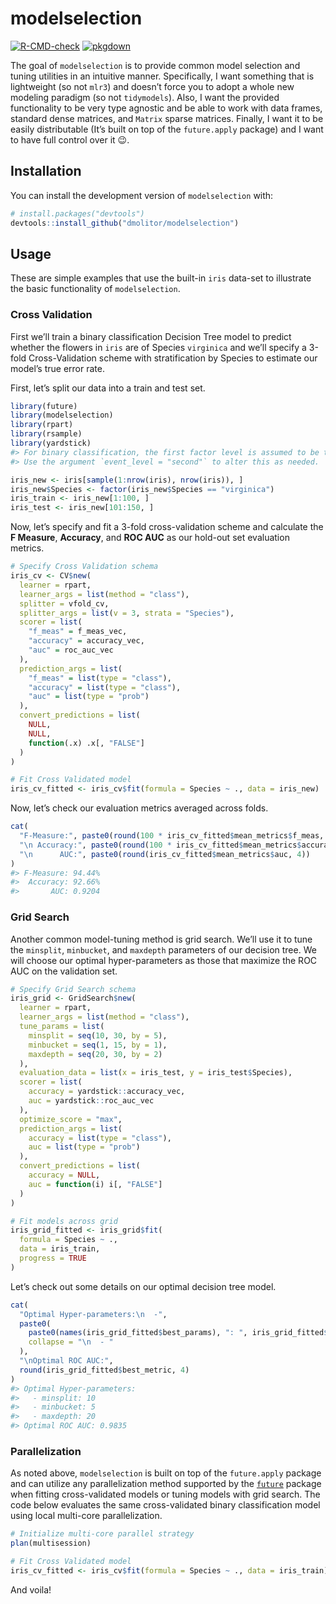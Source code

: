 
<!-- README.md is generated from README.Rmd. Please edit that file -->

# modelselection

<!-- badges: start -->

[![R-CMD-check](https://github.com/dmolitor/modelselection/workflows/R-CMD-check/badge.svg)](https://github.com/dmolitor/modelselection/actions)
[![pkgdown](https://github.com/dmolitor/modelselection/workflows/pkgdown/badge.svg)](https://github.com/dmolitor/modelselection/actions)
<!-- badges: end -->

The goal of `modelselection` is to provide common model selection and
tuning utilities in an intuitive manner. Specifically, I want something
that is lightweight (so not `mlr3`) and doesn’t force you to adopt a
whole new modeling paradigm (so not `tidymodels`). Also, I want the
provided functionality to be very type agnostic and be able to work with
data frames, standard dense matrices, and `Matrix` sparse matrices.
Finally, I want it to be easily distributable (It’s built on top of the
`future.apply` package) and I want to have full control over it 😉.

## Installation

You can install the development version of `modelselection` with:

``` r
# install.packages("devtools")
devtools::install_github("dmolitor/modelselection")
```

## Usage

These are simple examples that use the built-in `iris` data-set to
illustrate the basic functionality of `modelselection`.

### Cross Validation

First we’ll train a binary classification Decision Tree model to predict
whether the flowers in `iris` are of Species `virginica` and we’ll
specify a 3-fold Cross-Validation scheme with stratification by Species
to estimate our model’s true error rate.

First, let’s split our data into a train and test set.

``` r
library(future)
library(modelselection)
library(rpart)
library(rsample)
library(yardstick)
#> For binary classification, the first factor level is assumed to be the event.
#> Use the argument `event_level = "second"` to alter this as needed.

iris_new <- iris[sample(1:nrow(iris), nrow(iris)), ]
iris_new$Species <- factor(iris_new$Species == "virginica")
iris_train <- iris_new[1:100, ]
iris_test <- iris_new[101:150, ]
```

Now, let’s specify and fit a 3-fold cross-validation scheme and
calculate the **F Measure**, **Accuracy**, and **ROC AUC** as our
hold-out set evaluation metrics.

``` r
# Specify Cross Validation schema
iris_cv <- CV$new(
  learner = rpart,
  learner_args = list(method = "class"),
  splitter = vfold_cv, 
  splitter_args = list(v = 3, strata = "Species"),
  scorer = list(
    "f_meas" = f_meas_vec,
    "accuracy" = accuracy_vec,
    "auc" = roc_auc_vec
  ), 
  prediction_args = list(
    "f_meas" = list(type = "class"),
    "accuracy" = list(type = "class"), 
    "auc" = list(type = "prob")
  ),
  convert_predictions = list(
    NULL,
    NULL,
    function(.x) .x[, "FALSE"]
  )
)

# Fit Cross Validated model
iris_cv_fitted <- iris_cv$fit(formula = Species ~ ., data = iris_new)
```

Now, let’s check our evaluation metrics averaged across folds.

``` r
cat(
  "F-Measure:", paste0(round(100 * iris_cv_fitted$mean_metrics$f_meas, 2), "%"),
  "\n Accuracy:", paste0(round(100 * iris_cv_fitted$mean_metrics$accuracy, 2), "%"),
  "\n      AUC:", paste0(round(iris_cv_fitted$mean_metrics$auc, 4))
)
#> F-Measure: 94.44% 
#>  Accuracy: 92.66% 
#>       AUC: 0.9204
```

### Grid Search

Another common model-tuning method is grid search. We’ll use it to tune
the `minsplit`, `minbucket`, and `maxdepth` parameters of our decision
tree. We will choose our optimal hyper-parameters as those that maximize
the ROC AUC on the validation set.

``` r
# Specify Grid Search schema
iris_grid <- GridSearch$new(
  learner = rpart,
  learner_args = list(method = "class"),
  tune_params = list(
    minsplit = seq(10, 30, by = 5),
    minbucket = seq(1, 15, by = 1),
    maxdepth = seq(20, 30, by = 2)
  ),
  evaluation_data = list(x = iris_test, y = iris_test$Species),
  scorer = list(
    accuracy = yardstick::accuracy_vec,
    auc = yardstick::roc_auc_vec
  ),
  optimize_score = "max",
  prediction_args = list(
    accuracy = list(type = "class"),
    auc = list(type = "prob")
  ),
  convert_predictions = list(
    accuracy = NULL,
    auc = function(i) i[, "FALSE"]
  )
)

# Fit models across grid
iris_grid_fitted <- iris_grid$fit(
  formula = Species ~ .,
  data = iris_train,
  progress = TRUE
)
```

Let’s check out some details on our optimal decision tree model.

``` r
cat(
  "Optimal Hyper-parameters:\n  -",
  paste0(
    paste0(names(iris_grid_fitted$best_params), ": ", iris_grid_fitted$best_params),
    collapse = "\n  - "
  ),
  "\nOptimal ROC AUC:", 
  round(iris_grid_fitted$best_metric, 4)
)
#> Optimal Hyper-parameters:
#>   - minsplit: 10
#>   - minbucket: 5
#>   - maxdepth: 20 
#> Optimal ROC AUC: 0.9835
```

### Parallelization

As noted above, `modelselection` is built on top of the `future.apply`
package and can utilize any parallelization method supported by the
[`future`](https://future.futureverse.org/) package when fitting
cross-validated models or tuning models with grid search. The code below
evaluates the same cross-validated binary classification model using
local multi-core parallelization.

``` r
# Initialize multi-core parallel strategy
plan(multisession)

# Fit Cross Validated model
iris_cv_fitted <- iris_cv$fit(formula = Species ~ ., data = iris_train)
```

And voila!

